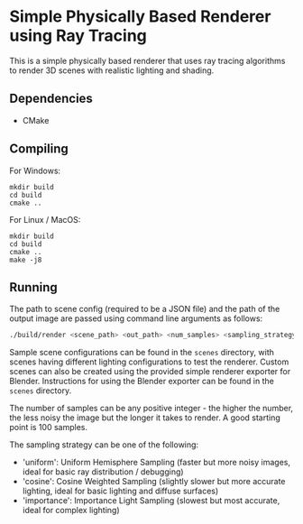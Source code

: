 # Simple Physically Based Renderer using Ray Tracing

This is a simple physically based renderer that uses ray tracing algorithms to render 3D scenes with realistic lighting and shading. 

## Dependencies

- CMake

## Compiling

For Windows:

```
mkdir build
cd build
cmake ..
```

For Linux / MacOS:

```
mkdir build
cd build
cmake ..
make -j8
```

## Running

The path to scene config (required to be a JSON file) and the path of the output image are passed using command line arguments as follows:
```bash
./build/render <scene_path> <out_path> <num_samples> <sampling_strategy>
```

Sample scene configurations can be found in the `scenes` directory, with scenes having different lighting configurations to test the renderer. Custom scenes can also be created using the provided simple renderer exporter for Blender. Instructions for using the Blender exporter can be found in the `scenes` directory.

The number of samples can be any positive integer - the higher the number, the less noisy the image but the longer it takes to render. A good starting point is 100 samples.

The sampling strategy can be one of the following:
- 'uniform': Uniform Hemisphere Sampling (faster but more noisy images, ideal for basic ray distribution / debugging)
- 'cosine': Cosine Weighted Sampling (slightly slower but more accurate lighting, ideal for basic lighting and diffuse surfaces)
- 'importance': Importance Light Sampling (slowest but most accurate, ideal for complex lighting)
